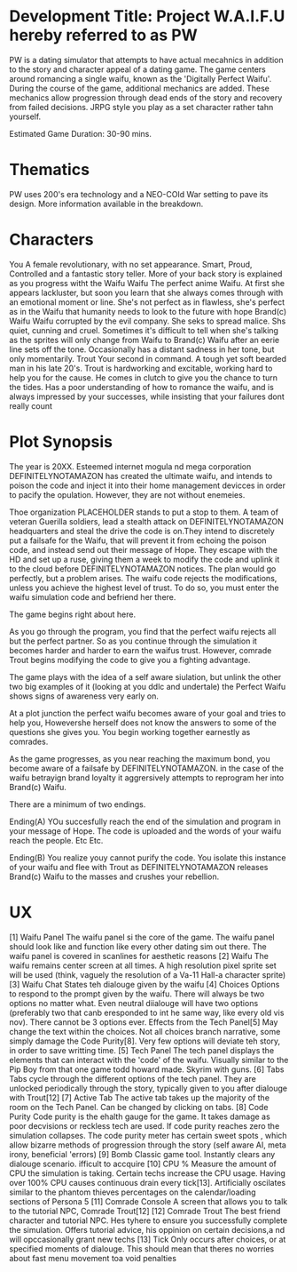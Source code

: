 # Development Title: Project W.A.I.F.U hereby referred to as PW

PW is a dating simulator that attempts to have actual mecahnics in addition to the story and character appeal of a dating game. The game centers around romancing a single waifu, known as the 'Digitally Perfect Waifu'. During the course of the game, additional mechanics are added. These mechanics allow progression through dead ends of the story and recovery from failed decisions. JRPG style you play as a set character rather tahn yourself.
	
Estimated Game Duration: 30-90 mins.

# Thematics

PW uses 200's era technology and a NEO-COld War setting to pave its design. More information available in the breakdown.
	
# Characters

You
	A female revolutionary, with no set appearance. Smart, Proud, Controlled and a fantastic story teller. More of your back story is explained as you progress witht the Waifu
Waifu
	The perfect anime Waifu. At first she appears lackluster, but soon you learn that she always comes through with an emotional moment or line. She's not perfect as in flawless, she's perfect as in the Waifu that humanity needs to look to the future with hope
Brand(c) Waifu
	Waifu corrupted by the evil company. She seks to spread malice. Shs quiet, cunning and cruel. Sometimes it's difficult to tell when she's talking as the sprites will only change from Waifu to Brand(c) Waifu after an eerie line sets off the tone. Occasionally has a distant sadness in her tone, but only momentarily.
Trout
	Your second in command. A tough yet soft bearded man in his late 20's. Trout is hardworking and excitable, working hard to help you for the cause. He comes in clutch to give you the chance to turn the tides. Has a poor understanding of how to romance the waifu, and is always impressed by your successes, while insisting that your failures dont really count

# Plot Synopsis

The year is 20XX. Esteemed internet mogula nd mega corporation DEFINITELYNOTAMAZON has created the ultimate waifu, and intends to poison the code and inject it into their home management devicces in order to pacify the opulation. However, they are not without enemeies.
	
Thoe organization PLACEHOLDER stands to put a stop to them. A team of veteran Guerilla soldiers, lead a stealth attack on DEFINITELYNOTAMAZON headquarters and steal the drive the code is on.They intend to discretely put a failsafe for the Waifu, that will prevent it from echoing the poison code, and instead send out their message of Hope. They escape with the HD and set up a ruse, giving them a week to modify the code and uplink it to the cloud before DEFINITELYNOTAMAZON notices. The plan would go perfectly, but a problem arises. The waifu code rejects the modifications, unless you achieve the highest level of trust. To do so, you must enter the waifu simulation code and befriend her there. 
	
The game begins right about here.
	
As you go through the program, you find that the perfect waifu rejects all but the perfect partner. So as you continue through the simulation it becomes harder and harder to earn the waifus trust. However, comrade Trout begins modifying the code to give you a fighting advantage.
	
The game plays with the idea of a self aware siulation, but unlink the other two big examples of it (looking at you ddlc and undertale) the Perfect Waifu shows signs of awareness very early on. 
	
At a plot junction the perfect waifu becomes aware of your goal and tries to help you, Howevershe herself does not know the answers to some of the questions she gives you. You begin working together earnestly as comrades.
	
As the game progresses, as you near reaching the maximum bond, you become aware of a failsafe by DEFINITELYNOTAMAZON. in the case of the waifu betrayign brand loyalty it aggrersively attempts to reprogram her into Brand(c) Waifu.
	
There are a minimum of two endings.
	
Ending(A) YOu succesfully reach the end of the simulation and program in your message of Hope. The code is uploaded and the words of your waifu reach the people. Etc Etc.
	
Ending(B) You realize youy cannot purify the code. You isolate this instance of your waifu and flee with Trout as DEFINITELYNOTAMAZON releases Brand(c) Waifu to the masses and crushes your rebellion.

# UX

[1] Waifu Panel
	The waifu panel si the core of the game. The waifu panel should look like and function like every other dating sim out there. The waifu panel is covered in scanlines for aesthetic reasons
[2] Waifu
	The waifu remains center screen at all times. A high resolution pixel sprite set will be used (think, vaguely the resolution of a Va-11 Hall-a character sprite)
[3] Waifu Chat
	States teh dialouge given by the waifu
[4] Choices
	Options to respond to the prompt given by the waifu. There will always be two options no matter what. Even neutral diialouge will have two options (preferably two that canb eresponded to int he same way, like every old vis nov). There cannot be 3 options ever. Effects from the Tech Panel[5] May change the text within the choices. Not all choices branch narrative, some simply damage the Code Purity[8]. Very few options will deviate teh story, in order to save writting time.
[5] Tech Panel
	The tech panel displays the elements that can interact with the 'code' of the waifu. Visually similar to the Pip Boy from that one game todd howard made. Skyrim with guns.
[6] Tabs
	Tabs cycle through the different options of the tech panel. They are unlocked periodically through the story, typically given to you after dialouge with Trout[12]
[7] Active Tab
	The active tab takes up the majority of the room on the Tech Panel. Can be changed by clicking on tabs.
[8] Code Purity
	Code purity is the ehalth gauge for the game. It takes damage as poor decvisions or reckless tech are used. If code purity reaches zero the simulation collapses. The code purity meter has certain sweet spots , which allow bizarre methods of progression through the story (self aware AI, meta irony, beneficial 'errors)
[9] Bomb
	Classic game tool. Instantly clears any dialouge scenario. ifficult to accquire
[10] CPU %
	Measure the amount of CPU the simulation is taking. Certain techs increase the CPU usage. Having over 100% CPU causes continuous drain every tick[13]. Artificially oscilates similar to the phantom thieves percentages on the calendar/loading sections of Persona 5
[11] Comrade Console
	A screen that allows you to talk to the tutorial NPC, Comrade Trout[12]
[12] Comrade Trout
	The best friend character and tutorial NPC. Hes tyhere to ensure you successfully complete the simulation. Offers tutorial advice, his oppinion on certain decisions,a nd will opccasionally grant new techs
[13] Tick
	Only occurs after choices, or at specified moments of dialouge. This should mean that theres no worries about fast menu movement toa void penalties
